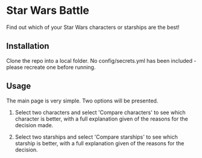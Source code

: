 # Star Wars Battle
Find out which of your Star Wars characters or starships are the best!


## Installation

Clone the repo into a local folder. No config/secrets.yml has been included - please recreate one before running.


## Usage

The main page is very simple. Two options will be presented.

1) Select two characters and select 'Compare characters' to see which character is better, with a full explanation given of the reasons for the decision made.

2) Select two starships and select 'Compare starships' to see which starship is better, with a full explanation given of the reasons for the decision.
